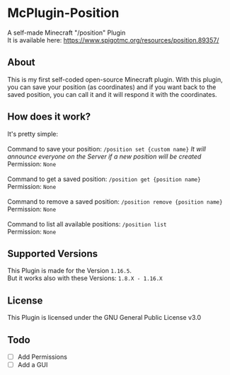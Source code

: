 # McPlugin-Position
A self-made Minecraft "/position" Plugin <br>
It is available here: https://www.spigotmc.org/resources/position.89357/
## About
This is my first self-coded open-source Minecraft plugin. With this plugin, you can save your position (as coordinates)
and if you want back to the saved position, you can call it and it will respond it with the coordinates.

## How does it work?
It's pretty simple: <br> <br>
Command to save your position: ```/position set {custom name}``` _It will announce everyone on the Server if a new
position will be created_<br> 
Permission: `None` <br> <br>
Command to get a saved position: ```/position get {position name}```<br>
Permission: `None`<br> <br>
Command to remove a saved position: ```/position remove {position name}``` <br>
Permission: `None` <br> <br>
Command to list all available positions: ```/position list``` <br>
Permission: `None`

## Supported Versions
This Plugin is made for the Version `1.16.5`. <br>
But it works also with these Versions: `1.8.X - 1.16.X`

## License
This Plugin is licensed under the GNU General Public License v3.0

## Todo
- [ ] Add Permissions <br>
- [ ] Add a GUI
